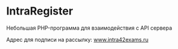 # IntraRegister
 Небольшая PHP-программа для взаимодействия с API сервера

Адрес для подписи на рассылку: www.intra42exams.ru
